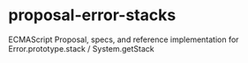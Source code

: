 # proposal-error-stacks
ECMAScript Proposal, specs, and reference implementation for Error.prototype.stack / System.getStack
